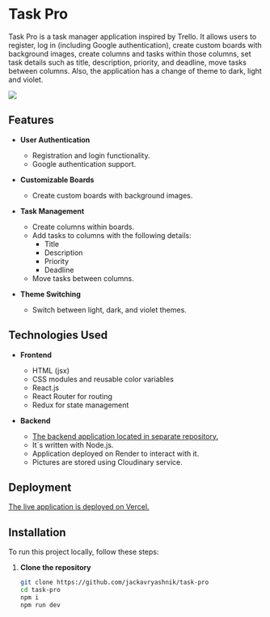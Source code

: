 # Task Pro

Task Pro is a task manager application inspired by Trello. It allows users to register, log in (including Google authentication), create custom boards with background images, create columns and tasks within those columns, set task details such as title, description, priority, and deadline, move tasks between columns. Also, the application has a change of theme to dark, light and violet.

![](https://github.com/jackavryashnik/task-pro/tree/main/src/vid/TaskProPreview.gif)

## Features

- **User Authentication**
  - Registration and login functionality.
  - Google authentication support.

- **Customizable Boards**
  - Create custom boards with background images.

- **Task Management**
  - Create columns within boards.
  - Add tasks to columns with the following details:
    - Title
    - Description
    - Priority
    - Deadline
  - Move tasks between columns.

- **Theme Switching**
  - Switch between light, dark, and violet themes.

## Technologies Used

- **Frontend**
  - HTML (jsx)
  - CSS modules and reusable color variables
  - React.js
  - React Router for routing
  - Redux for state management

- **Backend**
  - [The backend application located in separate repository.](https://github.com/AntonyIshchenko/tftpbetpapp)
  - It`s written with Node.js.
  - Application deployed on Render to interact with it.
  - Pictures are stored using Cloudinary service.

## Deployment

[The live application is deployed on Vercel.](https://task-pro-kohl.vercel.app)

## Installation

To run this project locally, follow these steps:

1. **Clone the repository**

   ```bash
   git clone https://github.com/jackavryashnik/task-pro
   cd task-pro
   npm i
   npm run dev
